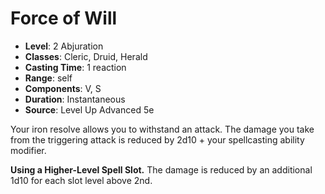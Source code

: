 # Force of Will

- **Level**: 2 Abjuration
- **Classes**: Cleric, Druid, Herald
- **Casting Time**: 1 reaction
- **Range**: self
- **Components**: V, S
- **Duration**: Instantaneous
- **Source**: Level Up Advanced 5e

Your iron resolve allows you to withstand an attack. The damage you take from the triggering attack is reduced by 2d10 + your spellcasting ability modifier.

**Using a Higher-Level Spell Slot.** The damage is reduced by an additional 1d10 for each slot level above 2nd.
